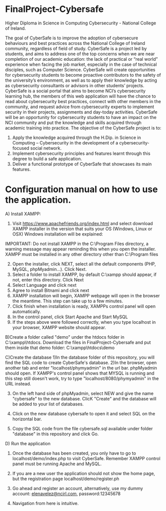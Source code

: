 # FinalProject-Cybersafe

Higher Diploma in Science in Computing Cybersecurity - National College of Ireland.

The goal of CyberSafe is to improve the adoption of cybersecure behaviours and best
practices across the National College of Ireland community, regardless of field of study.
CyberSafe is a project led by students, and aims to address one of the top concerns
when we are near completion of our academic education: the lack of practical or “real
world” experience when facing the job market, especially in the case of technical
disciples, such as Computer Science. CyberSafe will create opportunities for
cybersecurity students to become proactive contributors to the safety of the
university’s environment, as well as to apply their knowledge by acting as cybersecurity
consultants or advisors in other students’ projects.
CyberSafe is a social portal that aims to become NCI’s cybersecurity learning hub, the
members of this web application will have the chance to read about cybersecurity best
practices, connect with other members in the community, and request advice from
cybersecurity experts to implement security in their projects, assignments and day-today activities.
CyberSafe will be an opportunity for cybersecurity students to have an impact on the
NCI community and put the knowledge and skills acquired through academic training
into practice.
The objective of the CyberSafe project is to:
1. Apply the knowledge acquired through the H.Dip. in Science in Computing –
Cybersecurity in the development of a cybersecurity-focused social network.
2. Implement cybersecurity principles and features learnt through this degree to
build a safe application.
3. Deliver a functional prototype of CyberSafe that showcases its main features.

# Configuration manual on how to use the application.

A) Install XAMPP:
 1) Visit https://www.apachefriends.org/index.html and select download XAMPP installer in the version that suits your OS (Windows, Linux or OSX) 
Windows installation will be explained:

IMPORTANT: Do not install XAMPP in the C:\Program Files directory, a warning message may appear reminding this when you open the installer. XAMPP must be installed in any other directory other than C:\Program files

 2) Open the installer, click NEXT, select all the default components (PHP, MySQL, phpMyadmin...). Click Next.
 3) Select a folder to install XAMPP, by default C:\xampp should appear, if not, enter this directory. Click Next
 4) Select Language and click next
 5) Agree to install Bitnami and click next
 6) XAMPP installation will begin, XAMPP webpage will open in the browser the meantime. This step can take up to a few minutes.
 7) Click finish when installation is ready, XAMPPs control panel will open automatically.
 8) In the control panel, click Start Apache and Start MySQL
 9) If the steps above were followed correctly, when you type localhost in your browser, XAMPP website should appear.

B)Create a folder called "demo" under the htdocs folder in C:\xampp\htdocs. Download the files in FinalProject-Cybersafe and put them inside that demo folder: C:\xampp\htdocs\demo

C)Create the database
1)In the database folder of this repository, you will find the SQL code to create CyberSafe's database.
2)In the browser, open another tab and enter "localhost/phymyadmin" in the url bar. phpMyadmin should open. If XAMPP's control panel shows that MYSQL is running and this step still doesn't work, try to type "localhost/8080/phymyadmin" in the URL instead.

3) On the left hand side of phpMyadmin, select NEW and give the name "cybersafe" to the new database. ClicK "Create" and the database will be added to your list of databases.

5) Click on the new database cybersafe to open it and select SQL on the horizontal bar.

7) Copy the SQL code from the file cybersafe.sql available under folder "database" in this repository and click Go.

D) Run the application
1) Once the database has been created, you only have to go to localhost/demo/index.php to visit CyberSafe. Remember XAMPP control panel must be running Apache and MySQL.

3) If you are a new user the application should not show the home page, but the registration page localhost/demo/register.ph

5) Go ahead and register an account, alternatively, use my dummy account: elenavelez@ncirl.com, password:12345678

7) Navigation from here is intuitive.


